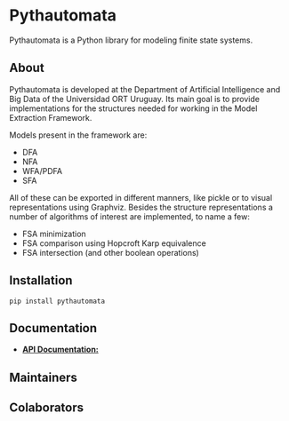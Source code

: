 # Pythautomata

Pythautomata is a Python library for modeling finite state systems.

## A**bout**
Pythautomata is developed at the Department of Artificial Intelligence and Big Data of the Universidad ORT Uruguay. Its main goal is to provide implementations for the structures needed for working in the Model Extraction Framework.

Models present in the framework are:

- DFA
- NFA
- WFA/PDFA
- SFA

All of these can be exported in different manners, like pickle or to visual representations using Graphviz. Besides the structure representations a number of algorithms of interest are implemented, to name a few:

- FSA minimization
- FSA comparison using Hopcroft Karp equivalence
- FSA intersection (and other boolean operations)


## **Installation**

```
pip install pythautomata
```



## **Documentation**

- [**API Documentation:**](https://neuralchecker.github.io/pythautomata/index.html)


## **Maintainers**




## Colaborators
